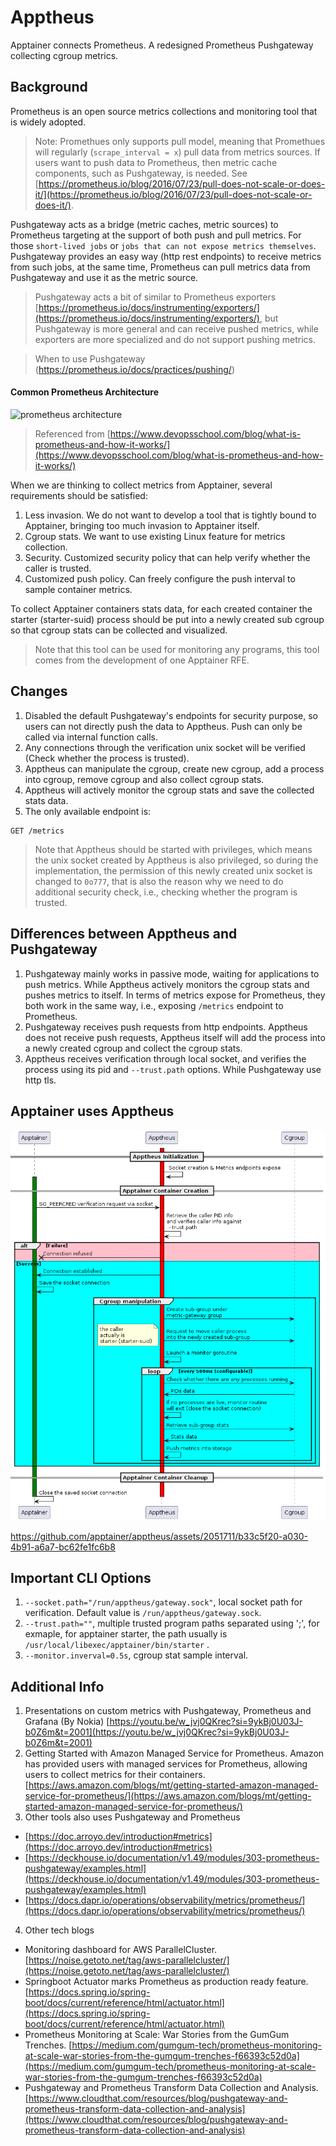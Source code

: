 # Apptheus

Apptainer connects Prometheus. A redesigned Prometheus Pushgateway collecting cgroup metrics.

## Background
Prometheus is an open source metrics collections and monitoring tool that is widely adopted.
> Note: Promethues only supports pull model, meaning that Promethues will regularly (`scrape_interval = x`) pull data from metrics sources. If users want to push data to Prometheus, then metric cache components, such as Pushgateway, is needed. See [https://prometheus.io/blog/2016/07/23/pull-does-not-scale-or-does-it/](https://prometheus.io/blog/2016/07/23/pull-does-not-scale-or-does-it/).

Pushgateway acts as a bridge (metric caches, metric sources) to Prometheus targeting at the support of both push and pull metrics. For those `short-lived jobs` or `jobs that can not expose metrics themselves`. Pushgateway provides an easy way (http rest endpoints) to receive metrics from such jobs, at the same time, Prometheus can pull metrics data from Pushgateway and use it as the metric source.

> Pushgateway acts a bit of similar to Prometheus exporters [https://prometheus.io/docs/instrumenting/exporters/](https://prometheus.io/docs/instrumenting/exporters/), but Pushgateway is more general and can receive pushed metrics, while exporters are more specialized and do not support pushing metrics.

> When to use Pushgateway (https://prometheus.io/docs/practices/pushing/)

#### Common Prometheus Architecture
![prometheus architecture](https://www.devopsschool.com/blog/wp-content/uploads/2021/01/What-is-Prometheus-Architecutre-1024x615.png)
> Referenced from [https://www.devopsschool.com/blog/what-is-prometheus-and-how-it-works/](https://www.devopsschool.com/blog/what-is-prometheus-and-how-it-works/)

When we are thinking to collect metrics from Apptainer, several requirements should be satisfied:
1. Less invasion. We do not want to develop a tool that is tightly bound to Apptainer, bringing too much invasion to Apptainer itself.
2. Cgroup stats. We want to use existing Linux feature for metrics collection.
3. Security. Customized security policy that can help verify whether the caller is trusted.
4. Customized push policy. Can freely configure the push interval to sample container metrics.

To collect Apptainer containers stats data, for each created container the starter (starter-suid) process should be put into a newly created
sub cgroup so that cgroup stats can be collected and visualized.
> Note that this tool can be used for monitoring any programs, this tool comes from the development of one Apptainer RFE.

## Changes
1. Disabled the default Pushgateway's endpoints for security purpose, so users can not directly push the data to Apptheus. Push can only be called via internal function calls.
2. Any connections through the verification unix socket will be verified (Check whether the process is trusted).
3. Apptheus can manipulate the cgroup, create new cgroup, add a process into cgroup, remove cgroup and also collect cgroup stats.
4. Apptheus will actively monitor the cgroup stats and save the collected stats data.
5. The only available endpoint is:
```
GET /metrics
```
> Note that Apptheus should be started with privileges, which means the unix socket created by Apptheus is also privileged, so during the implementation, the permission of this newly created unix socket is changed to `0o777`, that is also the reason why we need to do additional security check, i.e., checking whether the program is trusted.

## Differences between Apptheus and Pushgateway
1. Pushgateway mainly works in passive mode, waiting for applications to push metrics. While Apptheus actively monitors the cgroup stats and pushes metrics to itself. In terms of metrics expose for Prometheus, they both work in the same way, i.e., exposing `/metrics` endpoint to Prometheus.
2. Pushgateway receives push requests from http endpoints. Apptheus does not receive push requests, Apptheus itself will add the process into a newly created cgroup and collect the cgroup stats.
3. Apptheus receives verification through local socket, and verifies the process using its pid and `--trust.path` options. While Pushgateway use http tls.

## Apptainer uses Apptheus

![workflow](doc/apptainer.png)

https://github.com/apptainer/apptheus/assets/2051711/b33c5f20-a030-4b91-a6a7-bc62fe1fc6b8


## Important CLI Options
1. `--socket.path="/run/apptheus/gateway.sock"`, local socket path for verification. Default value is `/run/apptheus/gateway.sock`.
2. `--trust.path=""`, multiple trusted program paths separated using ';', for exmaple, for apptainer starter, the path usually is `/usr/local/libexec/apptainer/bin/starter` .
3. `--monitor.inverval=0.5s`, cgroup stat sample interval.

## Additional Info
1. Presentations on custom metrics with Pushgateway, Prometheus and Grafana (By Nokia) [https://youtu.be/w_jvj0QKrec?si=9ykBj0U03J-b0Z6m&t=2001](https://youtu.be/w_jvj0QKrec?si=9ykBj0U03J-b0Z6m&t=2001)
2. Getting Started with Amazon Managed Service for Prometheus. Amazon has provided users with managed services for Prometheus, allowing users to collect metrics for their containers. [https://aws.amazon.com/blogs/mt/getting-started-amazon-managed-service-for-prometheus/](https://aws.amazon.com/blogs/mt/getting-started-amazon-managed-service-for-prometheus/)
3. Other tools also uses Pushgateway and Prometheus
- [https://doc.arroyo.dev/introduction#metrics](https://doc.arroyo.dev/introduction#metrics)
- [https://deckhouse.io/documentation/v1.49/modules/303-prometheus-pushgateway/examples.html](https://deckhouse.io/documentation/v1.49/modules/303-prometheus-pushgateway/examples.html)
- [https://docs.dapr.io/operations/observability/metrics/prometheus/](https://docs.dapr.io/operations/observability/metrics/prometheus/)
4. Other tech blogs
- Monitoring dashboard for AWS ParallelCluster. [https://noise.getoto.net/tag/aws-parallelcluster/](https://noise.getoto.net/tag/aws-parallelcluster/)
- Springboot Actuator marks Prometheus as production ready feature. [https://docs.spring.io/spring-boot/docs/current/reference/html/actuator.html](https://docs.spring.io/spring-boot/docs/current/reference/html/actuator.html)
- Prometheus Monitoring at Scale: War Stories from the GumGum Trenches. [https://medium.com/gumgum-tech/prometheus-monitoring-at-scale-war-stories-from-the-gumgum-trenches-f66393c52d0a](https://medium.com/gumgum-tech/prometheus-monitoring-at-scale-war-stories-from-the-gumgum-trenches-f66393c52d0a)
- Pushgateway and Prometheus Transform Data Collection and Analysis. [https://www.cloudthat.com/resources/blog/pushgateway-and-prometheus-transform-data-collection-and-analysis](https://www.cloudthat.com/resources/blog/pushgateway-and-prometheus-transform-data-collection-and-analysis)